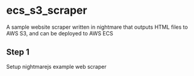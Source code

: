 # ecs_s3_scraper
A sample website scraper written in nightmare that outputs HTML files to AWS S3, and can be deployed to AWS ECS

## Step 1
Setup nightmarejs example web scraper
